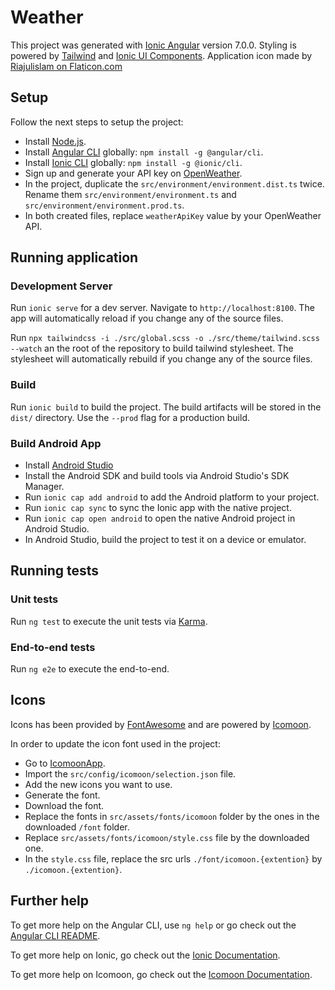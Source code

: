 # Weather

This project was generated with [Ionic Angular](https://ionicframework.com/docs/angular/your-first-app) version 7.0.0.
Styling is powered by [Tailwind](https://tailwindcss.com) and [Ionic UI Components](https://ionicframework.com/docs/components).
Application icon made by [Riajulislam on Flaticon.com](https://www.flaticon.com/fr/icone-gratuite/nuages-et-soleil_9231620?term=weather&page=1&position=56&origin=search&related_id=9231620)

## Setup

Follow the next steps to setup the project:
- Install [Node.js](https://nodejs.org/en/download/).
- Install [Angular CLI](https://angular.io/cli) globally: ```npm install -g @angular/cli```.
- Install [Ionic CLI](https://ionicframework.com/docs/intro/cli) globally: ```npm install -g @ionic/cli```.
- Sign up and generate your API key on [OpenWeather](https://openweathermap.org/api).
- In the project, duplicate the ```src/environment/environment.dist.ts``` twice. Rename them ```src/environment/environment.ts``` and ```src/environment/environment.prod.ts```.
- In both created files, replace ```weatherApiKey``` value by your OpenWeather API.

## Running application

### Development Server

Run ```ionic serve``` for a dev server. Navigate to ```http://localhost:8100```. The app will automatically reload if you change any of the source files.

Run ```npx tailwindcss -i ./src/global.scss -o ./src/theme/tailwind.scss --watch``` an the root of the repository to build tailwind stylesheet. The stylesheet will automatically rebuild if you change any of the source files.

### Build

Run ```ionic build``` to build the project. The build artifacts will be stored in the ```dist/``` directory. Use the ```--prod``` flag for a production build.

### Build Android App

- Install [Android Studio](https://developer.android.com/studio)
- Install the Android SDK and build tools via Android Studio's SDK Manager.
- Run ```ionic cap add android``` to add the Android platform to your project.
- Run ```ionic cap sync``` to sync the Ionic app with the native project.
- Run ```ionic cap open android``` to open the native Android project in Android Studio.
- In Android Studio, build the project to test it on a device or emulator.

## Running tests

### Unit tests

Run ```ng test``` to execute the unit tests via [Karma](https://karma-runner.github.io/latest/index.html).

### End-to-end tests

Run ```ng e2e``` to execute the end-to-end.

## Icons

Icons has been provided by [FontAwesome](https://fontawesome.com/) and are powered by [Icomoon](https://icomoon.io/).

In order to update the icon font used in the project:
- Go to [IcomoonApp](https://icomoon.io/app/#/select).
- Import the ```src/config/icomoon/selection.json``` file.
- Add the new icons you want to use.
- Generate the font.
- Download the font.
- Replace the fonts in ```src/assets/fonts/icomoon``` folder by the ones in the downloaded ```/font``` folder.
- Replace ```src/assets/fonts/icomoon/style.css``` file by the downloaded one.
- In the ```style.css``` file, replace the src urls ```./font/icomoon.{extention}``` by ```./icomoon.{extention}```.

## Further help

To get more help on the Angular CLI, use ```ng help``` or go check out the [Angular CLI README](https://github.com/angular/angular-cli/blob/main/README.md).

To get more help on Ionic, go check out the [Ionic Documentation](https://ionicframework.com/docs/).

To get more help on Icomoon, go check out the [Icomoon Documentation](https://icomoon.io/docs.html).
